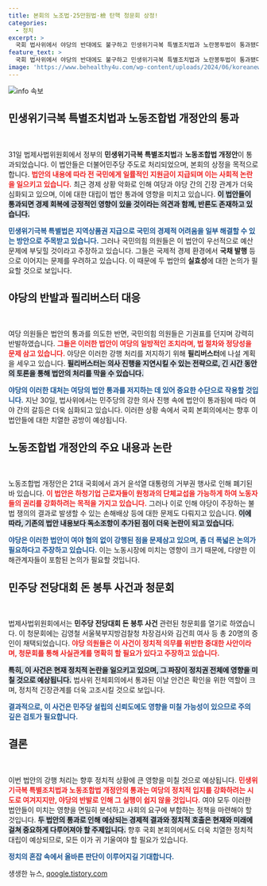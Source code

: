 ```yaml
---
title: 본회의 노조법·25만원법·檢 탄핵 청문회 상정!
categories:
  - 정치
excerpt: >
  국회 법사위에서 야당의 반대에도 불구하고 민생위기극복 특별조치법과 노란봉투법이 통과됐다. 여당은 필리버스터로 저지할 계획! 더불어민주당의 논란 높은 청문회가 기다리고 있다. 클릭하여 상세히 알아보세요!
feature_text: >
  국회 법사위에서 야당의 반대에도 불구하고 민생위기극복 특별조치법과 노란봉투법이 통과됐다. 여당은 필리버스터로 저지할 계획! 더불어민주당의 논란 높은 청문회가 기다리고 있다. 클릭하여 상세히 알아보세요!
image: 'https://www.behealthy4u.com/wp-content/uploads/2024/06/koreanews.jpg'
---
```


<p><img src="https://www.behealthy4u.com/wp-content/uploads/2024/06/koreanews.jpg" alt="info 속보" /></p>

<h2 data-ke-size="size26">민생위기극복 특별조치법과 노동조합법 개정안의 통과</h2>

<p data-ke-size="size16">&nbsp;</p>  

<p>31일 법제사법위원회에서 정부의 <strong>민생위기극복 특별조치법</strong>과 <strong>노동조합법 개정안</strong>이 통과되었습니다. 이 법안들은 더불어민주당 주도로 처리되었으며, 본회의 상정을 목적으로 합니다. <b><span style="color: #ee2323;">법안의 내용에 따라 전 국민에게 일률적인 지원금이 지급되며 이는 사회적 논란을 일으키고 있습니다.</span></b> 최근 경제 상황 악화로 인해 여당과 야당 간의 긴장 관계가 더욱 심화되고 있으며, 이에 대한 대립이 법안 통과에 영향을 미치고 있습니다. <b><span style="background-color: #21538527;">이 법안들이 통과되면 경제 회복에 긍정적인 영향이 있을 것이라는 의견과 함께, 반론도 존재하고 있습니다.</span></b> </p>

<p><b><span style="color: #1a5490;">민생위기극복 특별법은 지역상품권 지급으로 국민의 경제적 어려움을 일부 해결할 수 있는 방안으로 주목받고 있습니다.</span></b> 그러나 국민의힘 의원들은 이 법안이 우선적으로 예산 문제에 부딪힐 것이라고 주장하고 있습니다. 그들은 국제적 경제 환경에서 <strong>국채 발행</strong> 등으로 이어지는 문제를 우려하고 있습니다. 이 때문에 두 법안의 <strong>실효성</strong>에 대한 논의가 필요할 것으로 보입니다.</p>

<h2 data-ke-size="size26">야당의 반발과 필리버스터 대응</h2>

<p data-ke-size="size16">&nbsp;</p>  

<p>여당 의원들은 법안의 통과를 의도한 반면, 국민의힘 의원들은 기권표를 던지며 강력히 반발하였습니다. <b><span style="color: #ee2323;">그들은 이러한 법안이 여당의 일방적인 조치라며, 법 절차와 정당성을 문제 삼고 있습니다.</span></b> 야당은 이러한 강행 처리를 저지하기 위해 <strong>필리버스터</strong>에 나설 계획을 세우고 있습니다. <b><span style="background-color: #21538527;">필리버스터는 의사 진행을 지연시킬 수 있는 전략으로, 긴 시간 동안의 토론을 통해 법안의 처리를 막을 수 있습니다.</span></b> </p>

<p><b><span style="color: #1a5490;">야당의 이러한 대처는 여당의 법안 통과를 저지하는 데 있어 중요한 수단으로 작용할 것입니다.</span></b> 지난 30일, 법사위에서는 민주당의 강한 의사 진행 속에 법안이 통과됨에 따라 여야 간의 갈등은 더욱 심화되고 있습니다. 이러한 상황 속에서 국회 본회의에서는 향후 이 법안들에 대한 치열한 공방이 예상됩니다.</p>

<h2 data-ke-size="size26">노동조합법 개정안의 주요 내용과 논란</h2>

<p data-ke-size="size16">&nbsp;</p>  

<p>노동조합법 개정안은 21대 국회에서 과거 윤석열 대통령의 거부권 행사로 인해 폐기된 바 있습니다. <b><span style="color: #ee2323;">이 법안은 하청기업 근로자들이 원청과의 단체교섭을 가능하게 하여 노동자들의 권리를 강화하려는 목적을 가지고 있습니다.</span></b> 그러나 이로 인해 야당이 주장하는 불법 쟁의의 결과로 발생할 수 있는 손해배상 등에 대한 문제도 다뤄지고 있습니다. <b><span style="background-color: #21538527;">이에 따라, 기존의 법안 내용보다 독소조항이 추가된 점이 더욱 논란이 되고 있습니다.</span></b> </p>

<p><b><span style="color: #1a5490;">야당은 이러한 법안이 여야 협의 없이 강행된 점을 문제삼고 있으며, 좀 더 폭넓은 논의가 필요하다고 주장하고 있습니다.</span></b> 이는 노동시장에 미치는 영향이 크기 때문에, 다양한 이해관계자들이 포함된 논의가 필요할 것입니다.</p>

<h2 data-ke-size="size26">민주당 전당대회 돈 봉투 사건과 청문회</h2>

<p data-ke-size="size16">&nbsp;</p>  

<p>법제사법위원회에서는 <strong>민주당 전당대회 돈 봉투 사건</strong> 관련된 청문회를 열기로 하였습니다. 이 청문회에는 김영철 서울북부지방검찰청 차장검사와 김건희 여사 등 총 20명의 증인이 채택되었습니다. <b><span style="color: #ee2323;">야당 의원들은 이 사건이 정치적 의무를 위반한 중대한 사안이라며, 청문회를 통해 사실관계를 명확히 할 필요가 있다고 주장하고 있습니다.</span></b> </p>

<p><b><span style="background-color: #21538527;">특히, 이 사건은 현재 정치적 논란을 일으키고 있으며, 그 파장이 정치권 전체에 영향을 미칠 것으로 예상됩니다.</span></b> 법사위 전체회의에서 통과된 이날 안건은 확인을 위한 역할이 크며, 정치적 긴장관계를 더욱 고조시킬 것으로 보입니다. </p>

<p><b><span style="color: #1a5490;">결과적으로, 이 사건은 민주당 설립의 신뢰도에도 영향을 미칠 가능성이 있으므로 주의 깊은 검토가 필요합니다.</span></b> </p>

<h2 data-ke-size="size26">결론</h2>

<p data-ke-size="size16">&nbsp;</p>  

<p>이번 법안의 강행 처리는 향후 정치적 상황에 큰 영향을 미칠 것으로 예상됩니다. <b><span style="color: #ee2323;">민생위기극복 특별조치법과 노동조합법 개정안의 통과는 여당의 정치적 입지를 강화하려는 시도로 여겨지지만, 야당의 반발로 인해 그 실행이 쉽지 않을 것입니다.</span></b> 여야 모두 이러한 법안들이 미치는 영향을 면밀히 분석하고 사회의 요구에 부합하는 정책을 마련해야 할 것입니다. <b><span style="background-color: #21538527;">두 법안의 통과로 인해 예상되는 경제적 결과와 정치적 호출은 현재와 미래에 걸쳐 중요하게 다루어져야 할 주제입니다.</span></b> 향후 국회 본회의에서도 더욱 치열한 정치적 대립이 예상되므로, 모든 이가 귀 기울여야 할 필요가 있습니다. </p>

<p><b><span style="color: #1a5490;">정치의 혼잡 속에서 올바른 판단이 이루어지길 기대합니다.</span></b></p>
생생한 뉴스, <a href="https://qoogle.tistory.com" rel="dofollow">qoogle.tistory.com</a>


